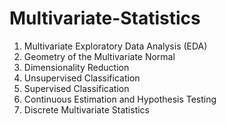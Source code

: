 # Multivariate-Statistics
1. Multivariate Exploratory Data Analysis (EDA)
2. Geometry of the Multivariate Normal
3. Dimensionality Reduction
4. Unsupervised Classification
5. Supervised Classification
6. Continuous Estimation and Hypothesis Testing
7. Discrete Multivariate Statistics
